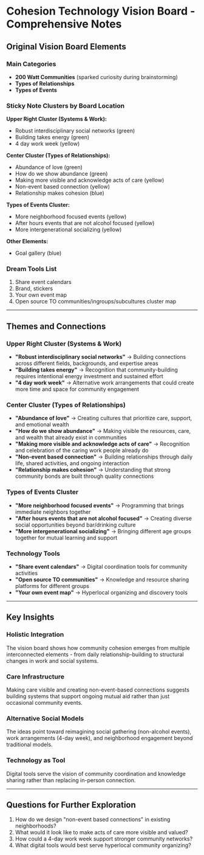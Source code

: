 # Cohesion Technology Vision Board - Comprehensive Notes

## Original Vision Board Elements

### Main Categories
- **200 Watt Communities** (sparked curiosity during brainstorming)
- **Types of Relationships**
- **Types of Events**

### Sticky Note Clusters by Board Location

**Upper Right Cluster (Systems & Work):**
- Robust interdisciplinary social networks (green)
- Building takes energy (green)
- 4 day work week (yellow)

**Center Cluster (Types of Relationships):**
- Abundance of love (green)
- How do we show abundance (green)
- Making more visible and acknowledge acts of care (yellow)
- Non-event based connection (yellow)
- Relationship makes cohesion (blue)

**Types of Events Cluster:**
- More neighborhood focused events (yellow)
- After hours events that are not alcohol focused (yellow)
- More intergenerational socializing (yellow)

**Other Elements:**
- Goal gallery (blue)

### Dream Tools List
1. Share event calendars
2. Brand, stickers
3. Your own event map
4. Open source TO communities/ingroups/subcultures cluster map

---

## Themes and Connections

### Upper Right Cluster (Systems & Work)
- **"Robust interdisciplinary social networks"** → Building connections across different fields, backgrounds, and expertise areas
- **"Building takes energy"** → Recognition that community-building requires intentional energy investment and sustained effort
- **"4 day work week"** → Alternative work arrangements that could create more time and space for community engagement

### Center Cluster (Types of Relationships)
- **"Abundance of love"** → Creating cultures that prioritize care, support, and emotional wealth
- **"How do we show abundance"** → Making visible the resources, care, and wealth that already exist in communities
- **"Making more visible and acknowledge acts of care"** → Recognition and celebration of the caring work people already do
- **"Non-event based connection"** → Building relationships through daily life, shared activities, and ongoing interaction
- **"Relationship makes cohesion"** → Understanding that strong community bonds are built through quality connections

### Types of Events Cluster
- **"More neighborhood focused events"** → Programming that brings immediate neighbors together
- **"After hours events that are not alcohol focused"** → Creating diverse social opportunities beyond bar/drinking culture
- **"More intergenerational socializing"** → Bringing different age groups together for mutual learning and support

### Technology Tools
- **"Share event calendars"** → Digital coordination tools for community activities
- **"Open source TO communities"** → Knowledge and resource sharing platforms for different groups
- **"Your own event map"** → Hyperlocal organizing and discovery tools

---

## Key Insights

### Holistic Integration
The vision board shows how community cohesion emerges from multiple interconnected elements - from daily relationship-building to structural changes in work and social systems.

### Care Infrastructure
Making care visible and creating non-event-based connections suggests building systems that support ongoing mutual aid rather than just occasional community events.

### Alternative Social Models
The ideas point toward reimagining social gathering (non-alcohol events), work arrangements (4-day week), and neighborhood engagement beyond traditional models.

### Technology as Tool
Digital tools serve the vision of community coordination and knowledge sharing rather than replacing in-person connection.

---

## Questions for Further Exploration
1. How do we design "non-event based connections" in existing neighborhoods?
2. What would it look like to make acts of care more visible and valued?
3. How could a 4-day work week support stronger community networks?
4. What digital tools would best serve hyperlocal community organizing?